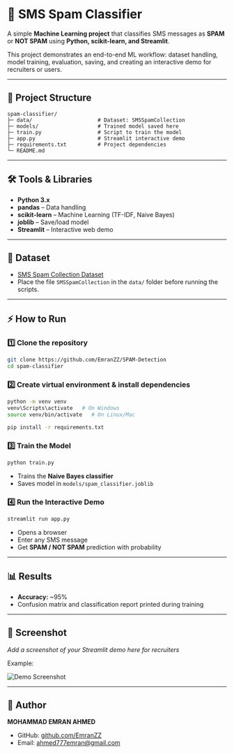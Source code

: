 # 📱 SMS Spam Classifier

A simple **Machine Learning project** that classifies SMS messages as **SPAM** or **NOT SPAM** using **Python, scikit-learn, and Streamlit**.  

This project demonstrates an end-to-end ML workflow: dataset handling, model training, evaluation, saving, and creating an interactive demo for recruiters or users.

---

## 📂 Project Structure

```
spam-classifier/
├─ data/                     # Dataset: SMSSpamCollection
├─ models/                   # Trained model saved here
├─ train.py                  # Script to train the model
├─ app.py                    # Streamlit interactive demo
├─ requirements.txt          # Project dependencies
└─ README.md
```

---

## 🛠 Tools & Libraries
- **Python 3.x**  
- **pandas** – Data handling  
- **scikit-learn** – Machine Learning (TF-IDF, Naive Bayes)  
- **joblib** – Save/load model  
- **Streamlit** – Interactive web demo  

---

## 💾 Dataset
- [SMS Spam Collection Dataset](https://archive.ics.uci.edu/ml/datasets/sms+spam+collection)  
- Place the file `SMSSpamCollection` in the `data/` folder before running the scripts.

---

## ⚡ How to Run

### 1️⃣ Clone the repository
```bash
git clone https://github.com/EmranZZ/SPAM-Detection
cd spam-classifier
```

### 2️⃣ Create virtual environment & install dependencies
```bash
python -m venv venv
venv\Scripts\activate   # On Windows
source venv/bin/activate   # On Linux/Mac

pip install -r requirements.txt
```

### 3️⃣ Train the Model
```bash
python train.py
```
- Trains the **Naive Bayes classifier**  
- Saves model in `models/spam_classifier.joblib`  

### 4️⃣ Run the Interactive Demo
```bash
streamlit run app.py
```
- Opens a browser  
- Enter any SMS message  
- Get **SPAM / NOT SPAM** prediction with probability  

---

## 📊 Results
- **Accuracy:** ~95%  
- Confusion matrix and classification report printed during training  

---

## 📸 Screenshot
*Add a screenshot of your Streamlit demo here for recruiters*  

Example:

![Demo Screenshot](screenshot.png)

---

## 💼 Author
**MOHAMMAD EMRAN AHMED**  
- GitHub: [github.com/EmranZZ](https://github.com/EmranZZ)  
- Email: ahmed777emran@gmail.com 
